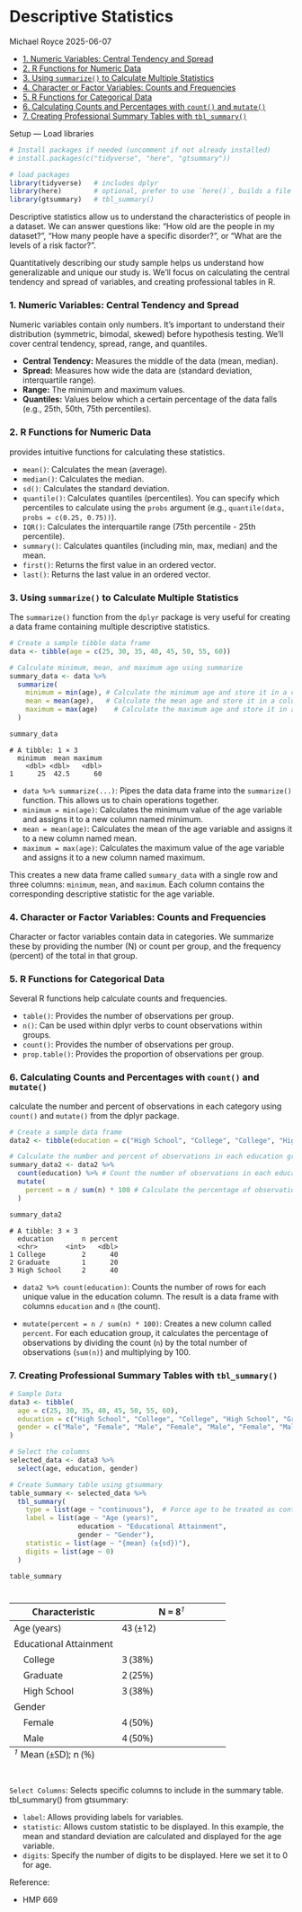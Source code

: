 # Descriptive Statistics
Michael Royce
2025-06-07

- [1. Numeric Variables: Central Tendency and
  Spread](#1-numeric-variables-central-tendency-and-spread)
- [2. R Functions for Numeric Data](#2-r-functions-for-numeric-data)
- [3. Using `summarize()` to Calculate Multiple
  Statistics](#3-using-summarize-to-calculate-multiple-statistics)
- [4. Character or Factor Variables: Counts and
  Frequencies](#4-character-or-factor-variables-counts-and-frequencies)
- [5. R Functions for Categorical
  Data](#5-r-functions-for-categorical-data)
- [6. Calculating Counts and Percentages with `count()` and
  `mutate()`](#6-calculating-counts-and-percentages-with-count-and-mutate)
- [7. Creating Professional Summary Tables with
  `tbl_summary()`](#7-creating-professional-summary-tables-with-tbl_summary)

Setup — Load libraries

``` r
# Install packages if needed (uncomment if not already installed)
# install.packages(c("tidyverse", "here", "gtsummary"))

# load packages
library(tidyverse)   # includes dplyr
library(here)        # optional, prefer to use `here()`, builds a file path relative to project’s root directory
library(gtsummary)   # tbl_summary()
```

Descriptive statistics allow us to understand the characteristics of
people in a dataset. We can answer questions like: “How old are the
people in my dataset?”, “How many people have a specific disorder?”, or
“What are the levels of a risk factor?”.

Quantitatively describing our study sample helps us understand how
generalizable and unique our study is. We’ll focus on calculating the
central tendency and spread of variables, and creating professional
tables in R.

### 1. Numeric Variables: Central Tendency and Spread

Numeric variables contain only numbers. It’s important to understand
their distribution (symmetric, bimodal, skewed) before hypothesis
testing. We’ll cover central tendency, spread, range, and quantiles.

- **Central Tendency:** Measures the middle of the data (mean, median).
- **Spread:** Measures how wide the data are (standard deviation,
  interquartile range).
- **Range:** The minimum and maximum values.
- **Quantiles:** Values below which a certain percentage of the data
  falls (e.g., 25th, 50th, 75th percentiles).

### 2. R Functions for Numeric Data

provides intuitive functions for calculating these statistics.

- `mean()`: Calculates the mean (average).
- `median()`: Calculates the median.
- `sd()`: Calculates the standard deviation.
- `quantile()`: Calculates quantiles (percentiles). You can specify
  which percentiles to calculate using the `probs` argument (e.g.,
  `quantile(data, probs = c(0.25, 0.75))`).
- `IQR()`: Calculates the interquartile range (75th percentile - 25th
  percentile).
- `summary()`: Calculates quantiles (including min, max, median) and the
  mean.
- `first()`: Returns the first value in an ordered vector.
- `last()`: Returns the last value in an ordered vector.

### 3. Using `summarize()` to Calculate Multiple Statistics

The `summarize()` function from the `dplyr` package is very useful for
creating a data frame containing multiple descriptive statistics.

``` r
# Create a sample tibble data frame
data <- tibble(age = c(25, 30, 35, 40, 45, 50, 55, 60))

# Calculate minimum, mean, and maximum age using summarize
summary_data <- data %>%
  summarize(
    minimum = min(age), # Calculate the minimum age and store it in a column called 'minimum'
    mean = mean(age),   # Calculate the mean age and store it in a column called 'mean'
    maximum = max(age)    # Calculate the maximum age and store it in a column called 'maximum'
  )

summary_data
```

    # A tibble: 1 × 3
      minimum  mean maximum
        <dbl> <dbl>   <dbl>
    1      25  42.5      60

- `data %>% summarize(...)`: Pipes the data data frame into the
  `summarize()` function. This allows us to chain operations together.
- `minimum = min(age)`: Calculates the minimum value of the age variable
  and assigns it to a new column named minimum.
- `mean = mean(age)`: Calculates the mean of the age variable and
  assigns it to a new column named mean.
- `maximum = max(age)`: Calculates the maximum value of the age variable
  and assigns it to a new column named maximum.

This creates a new data frame called `summary_data` with a single row
and three columns: `minimum`, `mean`, and `maximum`. Each column
contains the corresponding descriptive statistic for the age variable.

### 4. Character or Factor Variables: Counts and Frequencies

Character or factor variables contain data in categories. We summarize
these by providing the number (N) or count per group, and the frequency
(percent) of the total in that group.

### 5. R Functions for Categorical Data

Several R functions help calculate counts and frequencies.

- `table()`: Provides the number of observations per group.
- `n()`: Can be used within dplyr verbs to count observations within
  groups.
- `count()`: Provides the number of observations per group.
- `prop.table()`: Provides the proportion of observations per group.

### 6. Calculating Counts and Percentages with `count()` and `mutate()`

calculate the number and percent of observations in each category using
`count()` and `mutate()` from the dplyr package.

``` r
# Create a sample data frame
data2 <- tibble(education = c("High School", "College", "College", "High School", "Graduate"))

# Calculate the number and percent of observations in each education group
summary_data2 <- data2 %>%
  count(education) %>% # Count the number of observations in each education group
  mutate(
    percent = n / sum(n) * 100 # Calculate the percentage of observations in each group
  )

summary_data2
```

    # A tibble: 3 × 3
      education       n percent
      <chr>       <int>   <dbl>
    1 College         2      40
    2 Graduate        1      20
    3 High School     2      40

- `data2 %>% count(education)`: Counts the number of rows for each
  unique value in the education column. The result is a data frame with
  columns `education` and `n` (the count).

- `mutate(percent = n / sum(n) * 100)`: Creates a new column called
  `percent`. For each education group, it calculates the percentage of
  observations by dividing the count (`n`) by the total number of
  observations (`sum(n)`) and multiplying by 100.

### 7. Creating Professional Summary Tables with `tbl_summary()`

``` r
# Sample Data
data3 <- tibble(
  age = c(25, 30, 35, 40, 45, 50, 55, 60),
  education = c("High School", "College", "College", "High School", "Graduate", "College", "High School", "Graduate"),
  gender = c("Male", "Female", "Male", "Female", "Male", "Female", "Male", "Female")
)

# Select the columns
selected_data <- data3 %>%
  select(age, education, gender)

# Create Summary table using gtsummary
table_summary <- selected_data %>%
  tbl_summary(
    type = list(age ~ "continuous"),  # Force age to be treated as continuous
    label = list(age ~ "Age (years)", 
                 education ~ "Educational Attainment", 
                 gender ~ "Gender"),
    statistic = list(age ~ "{mean} (±{sd})"), 
    digits = list(age ~ 0) 
  )

table_summary
```

<div id="zsquuvkkdx" style="padding-left:0px;padding-right:0px;padding-top:10px;padding-bottom:10px;overflow-x:auto;overflow-y:auto;width:auto;height:auto;">
<style>#zsquuvkkdx table {
  font-family: system-ui, 'Segoe UI', Roboto, Helvetica, Arial, sans-serif, 'Apple Color Emoji', 'Segoe UI Emoji', 'Segoe UI Symbol', 'Noto Color Emoji';
  -webkit-font-smoothing: antialiased;
  -moz-osx-font-smoothing: grayscale;
}
&#10;#zsquuvkkdx thead, #zsquuvkkdx tbody, #zsquuvkkdx tfoot, #zsquuvkkdx tr, #zsquuvkkdx td, #zsquuvkkdx th {
  border-style: none;
}
&#10;#zsquuvkkdx p {
  margin: 0;
  padding: 0;
}
&#10;#zsquuvkkdx .gt_table {
  display: table;
  border-collapse: collapse;
  line-height: normal;
  margin-left: auto;
  margin-right: auto;
  color: #333333;
  font-size: 16px;
  font-weight: normal;
  font-style: normal;
  background-color: #FFFFFF;
  width: auto;
  border-top-style: solid;
  border-top-width: 2px;
  border-top-color: #A8A8A8;
  border-right-style: none;
  border-right-width: 2px;
  border-right-color: #D3D3D3;
  border-bottom-style: solid;
  border-bottom-width: 2px;
  border-bottom-color: #A8A8A8;
  border-left-style: none;
  border-left-width: 2px;
  border-left-color: #D3D3D3;
}
&#10;#zsquuvkkdx .gt_caption {
  padding-top: 4px;
  padding-bottom: 4px;
}
&#10;#zsquuvkkdx .gt_title {
  color: #333333;
  font-size: 125%;
  font-weight: initial;
  padding-top: 4px;
  padding-bottom: 4px;
  padding-left: 5px;
  padding-right: 5px;
  border-bottom-color: #FFFFFF;
  border-bottom-width: 0;
}
&#10;#zsquuvkkdx .gt_subtitle {
  color: #333333;
  font-size: 85%;
  font-weight: initial;
  padding-top: 3px;
  padding-bottom: 5px;
  padding-left: 5px;
  padding-right: 5px;
  border-top-color: #FFFFFF;
  border-top-width: 0;
}
&#10;#zsquuvkkdx .gt_heading {
  background-color: #FFFFFF;
  text-align: center;
  border-bottom-color: #FFFFFF;
  border-left-style: none;
  border-left-width: 1px;
  border-left-color: #D3D3D3;
  border-right-style: none;
  border-right-width: 1px;
  border-right-color: #D3D3D3;
}
&#10;#zsquuvkkdx .gt_bottom_border {
  border-bottom-style: solid;
  border-bottom-width: 2px;
  border-bottom-color: #D3D3D3;
}
&#10;#zsquuvkkdx .gt_col_headings {
  border-top-style: solid;
  border-top-width: 2px;
  border-top-color: #D3D3D3;
  border-bottom-style: solid;
  border-bottom-width: 2px;
  border-bottom-color: #D3D3D3;
  border-left-style: none;
  border-left-width: 1px;
  border-left-color: #D3D3D3;
  border-right-style: none;
  border-right-width: 1px;
  border-right-color: #D3D3D3;
}
&#10;#zsquuvkkdx .gt_col_heading {
  color: #333333;
  background-color: #FFFFFF;
  font-size: 100%;
  font-weight: normal;
  text-transform: inherit;
  border-left-style: none;
  border-left-width: 1px;
  border-left-color: #D3D3D3;
  border-right-style: none;
  border-right-width: 1px;
  border-right-color: #D3D3D3;
  vertical-align: bottom;
  padding-top: 5px;
  padding-bottom: 6px;
  padding-left: 5px;
  padding-right: 5px;
  overflow-x: hidden;
}
&#10;#zsquuvkkdx .gt_column_spanner_outer {
  color: #333333;
  background-color: #FFFFFF;
  font-size: 100%;
  font-weight: normal;
  text-transform: inherit;
  padding-top: 0;
  padding-bottom: 0;
  padding-left: 4px;
  padding-right: 4px;
}
&#10;#zsquuvkkdx .gt_column_spanner_outer:first-child {
  padding-left: 0;
}
&#10;#zsquuvkkdx .gt_column_spanner_outer:last-child {
  padding-right: 0;
}
&#10;#zsquuvkkdx .gt_column_spanner {
  border-bottom-style: solid;
  border-bottom-width: 2px;
  border-bottom-color: #D3D3D3;
  vertical-align: bottom;
  padding-top: 5px;
  padding-bottom: 5px;
  overflow-x: hidden;
  display: inline-block;
  width: 100%;
}
&#10;#zsquuvkkdx .gt_spanner_row {
  border-bottom-style: hidden;
}
&#10;#zsquuvkkdx .gt_group_heading {
  padding-top: 8px;
  padding-bottom: 8px;
  padding-left: 5px;
  padding-right: 5px;
  color: #333333;
  background-color: #FFFFFF;
  font-size: 100%;
  font-weight: initial;
  text-transform: inherit;
  border-top-style: solid;
  border-top-width: 2px;
  border-top-color: #D3D3D3;
  border-bottom-style: solid;
  border-bottom-width: 2px;
  border-bottom-color: #D3D3D3;
  border-left-style: none;
  border-left-width: 1px;
  border-left-color: #D3D3D3;
  border-right-style: none;
  border-right-width: 1px;
  border-right-color: #D3D3D3;
  vertical-align: middle;
  text-align: left;
}
&#10;#zsquuvkkdx .gt_empty_group_heading {
  padding: 0.5px;
  color: #333333;
  background-color: #FFFFFF;
  font-size: 100%;
  font-weight: initial;
  border-top-style: solid;
  border-top-width: 2px;
  border-top-color: #D3D3D3;
  border-bottom-style: solid;
  border-bottom-width: 2px;
  border-bottom-color: #D3D3D3;
  vertical-align: middle;
}
&#10;#zsquuvkkdx .gt_from_md > :first-child {
  margin-top: 0;
}
&#10;#zsquuvkkdx .gt_from_md > :last-child {
  margin-bottom: 0;
}
&#10;#zsquuvkkdx .gt_row {
  padding-top: 8px;
  padding-bottom: 8px;
  padding-left: 5px;
  padding-right: 5px;
  margin: 10px;
  border-top-style: solid;
  border-top-width: 1px;
  border-top-color: #D3D3D3;
  border-left-style: none;
  border-left-width: 1px;
  border-left-color: #D3D3D3;
  border-right-style: none;
  border-right-width: 1px;
  border-right-color: #D3D3D3;
  vertical-align: middle;
  overflow-x: hidden;
}
&#10;#zsquuvkkdx .gt_stub {
  color: #333333;
  background-color: #FFFFFF;
  font-size: 100%;
  font-weight: initial;
  text-transform: inherit;
  border-right-style: solid;
  border-right-width: 2px;
  border-right-color: #D3D3D3;
  padding-left: 5px;
  padding-right: 5px;
}
&#10;#zsquuvkkdx .gt_stub_row_group {
  color: #333333;
  background-color: #FFFFFF;
  font-size: 100%;
  font-weight: initial;
  text-transform: inherit;
  border-right-style: solid;
  border-right-width: 2px;
  border-right-color: #D3D3D3;
  padding-left: 5px;
  padding-right: 5px;
  vertical-align: top;
}
&#10;#zsquuvkkdx .gt_row_group_first td {
  border-top-width: 2px;
}
&#10;#zsquuvkkdx .gt_row_group_first th {
  border-top-width: 2px;
}
&#10;#zsquuvkkdx .gt_summary_row {
  color: #333333;
  background-color: #FFFFFF;
  text-transform: inherit;
  padding-top: 8px;
  padding-bottom: 8px;
  padding-left: 5px;
  padding-right: 5px;
}
&#10;#zsquuvkkdx .gt_first_summary_row {
  border-top-style: solid;
  border-top-color: #D3D3D3;
}
&#10;#zsquuvkkdx .gt_first_summary_row.thick {
  border-top-width: 2px;
}
&#10;#zsquuvkkdx .gt_last_summary_row {
  padding-top: 8px;
  padding-bottom: 8px;
  padding-left: 5px;
  padding-right: 5px;
  border-bottom-style: solid;
  border-bottom-width: 2px;
  border-bottom-color: #D3D3D3;
}
&#10;#zsquuvkkdx .gt_grand_summary_row {
  color: #333333;
  background-color: #FFFFFF;
  text-transform: inherit;
  padding-top: 8px;
  padding-bottom: 8px;
  padding-left: 5px;
  padding-right: 5px;
}
&#10;#zsquuvkkdx .gt_first_grand_summary_row {
  padding-top: 8px;
  padding-bottom: 8px;
  padding-left: 5px;
  padding-right: 5px;
  border-top-style: double;
  border-top-width: 6px;
  border-top-color: #D3D3D3;
}
&#10;#zsquuvkkdx .gt_last_grand_summary_row_top {
  padding-top: 8px;
  padding-bottom: 8px;
  padding-left: 5px;
  padding-right: 5px;
  border-bottom-style: double;
  border-bottom-width: 6px;
  border-bottom-color: #D3D3D3;
}
&#10;#zsquuvkkdx .gt_striped {
  background-color: rgba(128, 128, 128, 0.05);
}
&#10;#zsquuvkkdx .gt_table_body {
  border-top-style: solid;
  border-top-width: 2px;
  border-top-color: #D3D3D3;
  border-bottom-style: solid;
  border-bottom-width: 2px;
  border-bottom-color: #D3D3D3;
}
&#10;#zsquuvkkdx .gt_footnotes {
  color: #333333;
  background-color: #FFFFFF;
  border-bottom-style: none;
  border-bottom-width: 2px;
  border-bottom-color: #D3D3D3;
  border-left-style: none;
  border-left-width: 2px;
  border-left-color: #D3D3D3;
  border-right-style: none;
  border-right-width: 2px;
  border-right-color: #D3D3D3;
}
&#10;#zsquuvkkdx .gt_footnote {
  margin: 0px;
  font-size: 90%;
  padding-top: 4px;
  padding-bottom: 4px;
  padding-left: 5px;
  padding-right: 5px;
}
&#10;#zsquuvkkdx .gt_sourcenotes {
  color: #333333;
  background-color: #FFFFFF;
  border-bottom-style: none;
  border-bottom-width: 2px;
  border-bottom-color: #D3D3D3;
  border-left-style: none;
  border-left-width: 2px;
  border-left-color: #D3D3D3;
  border-right-style: none;
  border-right-width: 2px;
  border-right-color: #D3D3D3;
}
&#10;#zsquuvkkdx .gt_sourcenote {
  font-size: 90%;
  padding-top: 4px;
  padding-bottom: 4px;
  padding-left: 5px;
  padding-right: 5px;
}
&#10;#zsquuvkkdx .gt_left {
  text-align: left;
}
&#10;#zsquuvkkdx .gt_center {
  text-align: center;
}
&#10;#zsquuvkkdx .gt_right {
  text-align: right;
  font-variant-numeric: tabular-nums;
}
&#10;#zsquuvkkdx .gt_font_normal {
  font-weight: normal;
}
&#10;#zsquuvkkdx .gt_font_bold {
  font-weight: bold;
}
&#10;#zsquuvkkdx .gt_font_italic {
  font-style: italic;
}
&#10;#zsquuvkkdx .gt_super {
  font-size: 65%;
}
&#10;#zsquuvkkdx .gt_footnote_marks {
  font-size: 75%;
  vertical-align: 0.4em;
  position: initial;
}
&#10;#zsquuvkkdx .gt_asterisk {
  font-size: 100%;
  vertical-align: 0;
}
&#10;#zsquuvkkdx .gt_indent_1 {
  text-indent: 5px;
}
&#10;#zsquuvkkdx .gt_indent_2 {
  text-indent: 10px;
}
&#10;#zsquuvkkdx .gt_indent_3 {
  text-indent: 15px;
}
&#10;#zsquuvkkdx .gt_indent_4 {
  text-indent: 20px;
}
&#10;#zsquuvkkdx .gt_indent_5 {
  text-indent: 25px;
}
&#10;#zsquuvkkdx .katex-display {
  display: inline-flex !important;
  margin-bottom: 0.75em !important;
}
&#10;#zsquuvkkdx div.Reactable > div.rt-table > div.rt-thead > div.rt-tr.rt-tr-group-header > div.rt-th-group:after {
  height: 0px !important;
}
</style>

<table class="gt_table" data-quarto-postprocess="true"
data-quarto-disable-processing="false" data-quarto-bootstrap="false">
<colgroup>
<col style="width: 50%" />
<col style="width: 50%" />
</colgroup>
<thead>
<tr class="gt_col_headings">
<th id="label" class="gt_col_heading gt_columns_bottom_border gt_left"
data-quarto-table-cell-role="th"
scope="col"><strong>Characteristic</strong></th>
<th id="stat_0"
class="gt_col_heading gt_columns_bottom_border gt_center"
data-quarto-table-cell-role="th" scope="col"><strong>N = 8</strong><span
class="gt_footnote_marks"
style="white-space:nowrap;font-style:italic;font-weight:normal;line-height:0;"><sup>1</sup></span></th>
</tr>
</thead>
<tbody class="gt_table_body">
<tr>
<td class="gt_row gt_left" headers="label">Age (years)</td>
<td class="gt_row gt_center" headers="stat_0">43 (±12)</td>
</tr>
<tr>
<td class="gt_row gt_left" headers="label">Educational Attainment</td>
<td class="gt_row gt_center" headers="stat_0"><br />
</td>
</tr>
<tr>
<td class="gt_row gt_left" headers="label">    College</td>
<td class="gt_row gt_center" headers="stat_0">3 (38%)</td>
</tr>
<tr>
<td class="gt_row gt_left" headers="label">    Graduate</td>
<td class="gt_row gt_center" headers="stat_0">2 (25%)</td>
</tr>
<tr>
<td class="gt_row gt_left" headers="label">    High School</td>
<td class="gt_row gt_center" headers="stat_0">3 (38%)</td>
</tr>
<tr>
<td class="gt_row gt_left" headers="label">Gender</td>
<td class="gt_row gt_center" headers="stat_0"><br />
</td>
</tr>
<tr>
<td class="gt_row gt_left" headers="label">    Female</td>
<td class="gt_row gt_center" headers="stat_0">4 (50%)</td>
</tr>
<tr>
<td class="gt_row gt_left" headers="label">    Male</td>
<td class="gt_row gt_center" headers="stat_0">4 (50%)</td>
</tr>
</tbody><tfoot class="gt_footnotes">
<tr>
<td colspan="2" class="gt_footnote"><span class="gt_footnote_marks"
style="white-space:nowrap;font-style:italic;font-weight:normal;line-height:0;"><sup>1</sup></span>
Mean (±SD); n (%)</td>
</tr>
</tfoot>
&#10;</table>

</div>

`Select Columns`: Selects specific columns to include in the summary
table. tbl_summary() from gtsummary:

- `label`: Allows providing labels for variables.
- `statistic`: Allows custom statistic to be displayed. In this example,
  the mean and standard deviation are calculated and displayed for the
  age variable.
- `digits`: Specify the number of digits to be displayed. Here we set it
  to 0 for age.

Reference:

- HMP 669
